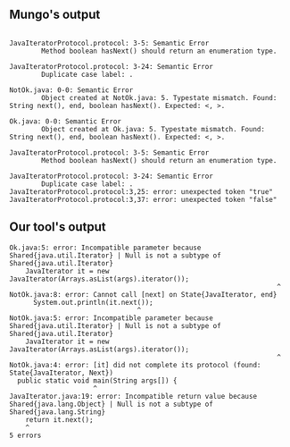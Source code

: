 ## Mungo's output

```

JavaIteratorProtocol.protocol: 3-5: Semantic Error
		Method boolean hasNext() should return an enumeration type.

JavaIteratorProtocol.protocol: 3-24: Semantic Error
		Duplicate case label: .

NotOk.java: 0-0: Semantic Error
		Object created at NotOk.java: 5. Typestate mismatch. Found: String next(), end, boolean hasNext(). Expected: <, >.

Ok.java: 0-0: Semantic Error
		Object created at Ok.java: 5. Typestate mismatch. Found: String next(), end, boolean hasNext(). Expected: <, >.

JavaIteratorProtocol.protocol: 3-5: Semantic Error
		Method boolean hasNext() should return an enumeration type.

JavaIteratorProtocol.protocol: 3-24: Semantic Error
		Duplicate case label: .
JavaIteratorProtocol.protocol:3,25: error: unexpected token "true"
JavaIteratorProtocol.protocol:3,37: error: unexpected token "false"```

## Our tool's output

```
Ok.java:5: error: Incompatible parameter because Shared{java.util.Iterator} | Null is not a subtype of Shared{java.util.Iterator}
    JavaIterator it = new JavaIterator(Arrays.asList(args).iterator());
                                                                   ^
NotOk.java:8: error: Cannot call [next] on State{JavaIterator, end}
      System.out.println(it.next());
                                ^
NotOk.java:5: error: Incompatible parameter because Shared{java.util.Iterator} | Null is not a subtype of Shared{java.util.Iterator}
    JavaIterator it = new JavaIterator(Arrays.asList(args).iterator());
                                                                   ^
NotOk.java:4: error: [it] did not complete its protocol (found: State{JavaIterator, Next})
  public static void main(String args[]) {
                     ^
JavaIterator.java:19: error: Incompatible return value because Shared{java.lang.Object} | Null is not a subtype of Shared{java.lang.String}
    return it.next();
    ^
5 errors```
